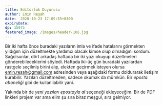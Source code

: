 ```yaml
---
title: Editörlük Duyurusu 
author: Emin Reşah
date:  2020-10-23 17:09:55+0300
expiryDate:
dp: 15075
featured_image: /images/header-108.jpg
---
```


Bir iki hafta önce buradaki yazıların imla ve ifade hatalarını görmekten yıldığım için düzeltmekte
yardımcı olacak kimse olup olmadığını sordum. Sağolsunlar, dört arkadaş haftada bir iki yazı okuyup
düzeltmeleri gönderebileceklerini söyledi. Haftada iki-üç gün buradaki yazılardan rastgele seçilmiş
birini alıp, elekten geçirmek isteyen olursa [emin.resah@gmail.com](mailto:emin.resah@gmail.com)
adresinden veya aşağıdaki formu doldurarak iletişim kurabilir. Yazıları düzeltmeden, sadece okumak
da mümkün. Bir *eposta aboneliği* gibi de kullanılabilir yani. 

Yakında bir de *yeni yazıları epostayla al* seçeneği ekleyeceğim. Bir de PDF linkleri projem var ama
elim şu sıra biraz meşgul, sıra gelmiyor. 
